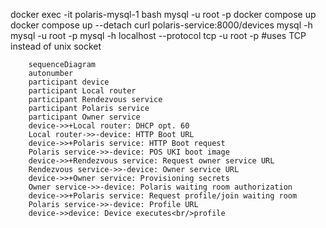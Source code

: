 docker exec -it polaris-mysql-1 bash
mysql -u root -p
docker compose up
docker compose up --detach
curl polaris-service:8000/devices
mysql -h mysql -u root -p
mysql -h localhost --protocol tcp -u root -p #uses TCP instead of unix socket


```mermaid
    sequenceDiagram
    autonumber
    participant device
    participant Local router
    participant Rendezvous service
    participant Polaris service
    participant Owner service
    device->>+Local router: DHCP opt. 60
    Local router->>-device: HTTP Boot URL
    device->>+Polaris service: HTTP Boot request
    Polaris service->>-device: POS UKI boot image
    device->>+Rendezvous service: Request owner service URL
    Rendezvous service->>-device: Owner service URL
    device->>+Owner service: Provisioning secrets
    Owner service->>-device: Polaris waiting room authorization
    device->>+Polaris service: Request profile/join waiting room
    Polaris service->>-device: Profile URL
    device->>device: Device executes<br/>profile
```